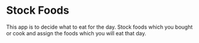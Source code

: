 # Stock Foods

This app is to decide what to eat for the day.
Stock foods which you bought or cook and assign the foods which 
you will eat that day. 
